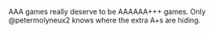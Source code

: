 AAA games really deserve to be AAAAAA+++ games. Only @petermolyneux2 knows where the extra A+s are hiding.